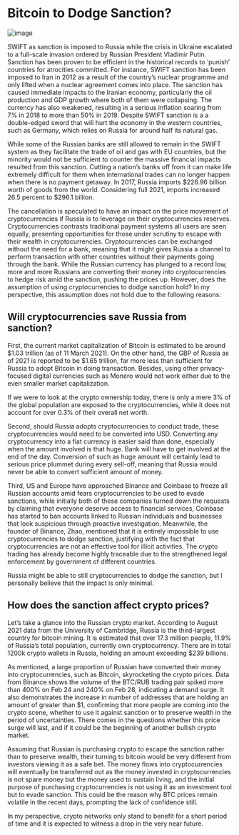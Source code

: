 # Bitcoin to Dodge Sanction?  #

![image](https://user-images.githubusercontent.com/77920592/201935507-26dcc596-e078-493c-8245-f84e9c077ccb.png)

SWIFT as sanction is imposed to Russia while the crisis in Ukraine escalated to a full-scale invasion ordered by Russian President Vladimir Putin. Sanction has been proven to be efficient in the historical records to ‘punish’ countries for atrocities committed. For instance, SWIFT sanction has been imposed to Iran in 2012  as a result of the country’s nuclear programme and only lifted when a nuclear agreement comes into place. The sanction has caused immediate impacts to the Iranian economy, particularly the oil production and GDP growth where both of them were collapsing. The currency has also weakened, resulting in a serious inflation soaring from 7% in 2018 to more than 50% in 2019. Despite SWIFT sanction is a a double-edged sword that will hurt the economy in the western countries, such as Germany, which relies on Russia for around half its natural gas. 

While some of the Russian banks are still allowed to remain in the SWIFT system as they facilitate the trade of oil and gas with EU countries, but the minority would not be sufficient to counter the massive financial impacts resulted from this sanction. Cutting a nation’s banks off from it can make life extremely difficult for them when international trades can no longer happen when there is no payment getaway. In 2017, Russia imports $226.96 billion worth of goods from the world. Considering full 2021, imports increased 26.5 percent to $296.1 billion. 

The cancellation is speculated to have an impact on the price movement of cryptocurrencies if Russia is to leverage on their cryptocurrencies reserves. Cryptocurrencies contrasts traditional payment systems all users are seen equally, presenting opportunities for those under scrutiny to escape with their wealth in cryptocurrencies. Cryptocurrencies can be exchanged without the need for a bank, meaning that it might gives Russia a channel to perform transaction with other countries without their payments going through the bank. While the Russian currency has plunged to a record low, more and more Russians are converting their money into cryptocurrencies to hedge risk amid the sanction, pushing the prices up. However, does the assumption of using cryptocurrencies to dodge sanction hold? In my perspective, this assumption does not hold due to the following reasons:

## Will cryptocurrencies save Russia from sanction? ##
First, the current market capitalization of Bitcoin is estimated to be around $1.03 trillion (as of 11 March 2021). On the other hand, the GBP of Russia as of 2021 is reported to be $1.65 trillion, far more less than sufficient for Russia to adopt Bitcoin in doing transaction. Besides, using other privacy-focused digital currencies such as Monero would not work either due to the even smaller market capitalization. 

If we were to look at the crypto ownership today, there is only a mere 3% of the global population are exposed to the cryptocurrencies, while it does not account for over 0.3% of their overall net worth. 

Second, should Russia adopts cryptocurrencies to conduct trade, these  cryptocurrencies would need to be converted into USD. Converting any cryptocurrency into a fiat currency is easier said than done, especially when the amount involved is that huge. Bank will have to get involved at the end of the day. Conversion of such as huge amount will certainly lead to serious price plummet during every sell-off, meaning that Russia would never be able to convert sufficient amount of money. 

Third, US and Europe have approached Binance and Coinbase to freeze all Russian accounts amid fears cryptocurrencies to be used to evade sanctions, while initially both of these companies turned down the requests by claiming that everyone deserve access to financial services, Coinbase has started to ban accounts linked to Russian individuals and businesses that look suspicious through proactive investigation. Meanwhile, the founder of Binance, Zhao, mentioned that it is entirely impossible to use cryptocurrencies to dodge sanction, justifying with the fact that cryptocurrencies are not an effective tool for illicit activities. The crypto trading has already become highly traceable due to the strengthened legal enforcement by government of different countries. 

Russia might be able to still cryptocurrencies to dodge the sanction, but I personally believe that the impact is only minimal. 

## How does the sanction affect crypto prices? ##
Let’s take a glance into the Russian crypto market. According to August 2021 data from the University of Cambridge, Russia is the third-largest country for bitcoin mining. It is estimated that over 17.3 million people, 11.9% of Russia’s total population, currently own cryptocurrency. There are in total 1200k crypto wallets in Russia, holding an amount exceeding $239 billions. 

As mentioned, a large proportion of Russian have converted their money into cryptocurrencies, such as Bitcoin, skyrocketing the crypto prices. Data from Binance shows the volume of the BTC/RUB trading pair spiked more than 400% on Feb 24 and 240% on Feb 28, indicating a demand surge. It also demonstrates the increase in number of addresses that are holding an amount of greater than $1, confirming that more people are coming into the crypto scene, whether to use it against sanction or to preserve wealth in the period of uncertainties. There comes in the questions whether this price surge will last, and if it could be the beginning of another bullish crypto market. 

Assuming that Russian is purchasing crypto to escape the sanction rather than to preserve wealth, their turning to bitcoin would be very different from investors viewing it as a safe bet. The money flows into cryptocurrencies will eventually be transferred out as the money invested in cryptocurrencies is not spare money but the money used to sustain living, and the initial purpose of purchasing cryptocurrencies is not using it as an investment tool but to evade sanction. This could be the reason why BTC prices remain volatile in the recent days, prompting the lack of confidence still. 

In my perspective, crypto networks only stand to benefit for a short period of time and it is expected to witness a drop in the very near future.
